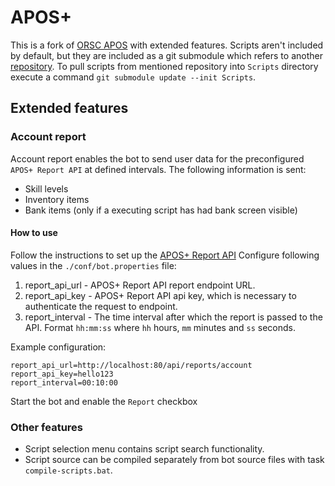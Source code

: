 # APOS+

This is a fork of [ORSC APOS](https://gitlab.com/open-runescape-classic/APOS) with extended features.
Scripts aren't included by default, but they are included as a git submodule which refers to another [repository](https://github.com/rene-ott/orsc-aposp-scripts). To pull scripts from mentioned repository into `Scripts` directory execute a command `git submodule update --init Scripts`.
## Extended features

### Account report
Account report enables the bot to send user data for the preconfigured `APOS+ Report API` at defined intervals.
The following information is sent:
 - Skill levels
 - Inventory items
 - Bank items (only if a executing script has had bank screen visible)

#### How to use
Follow the instructions to set up the [APOS+ Report API](https://github.com/rene-ott/orsc-aposp-report)
Configure following values in the `./conf/bot.properties` file:
1) report_api_url - APOS+ Report API report endpoint URL.
2) report_api_key - APOS+ Report API api key, which is necessary to authenticate the request to endpoint.
3) report_interval - The time interval after which the report is passed to the API. Format `hh:mm:ss` where `hh` hours, `mm` minutes and `ss` seconds.

Example configuration:
```properties
report_api_url=http://localhost:80/api/reports/account
report_api_key=hello123
report_interval=00:10:00
```
Start the bot and enable the `Report` checkbox

### Other features
 - Script selection menu contains script search functionality.
 - Script source can be compiled separately from bot source files with task `compile-scripts.bat`.